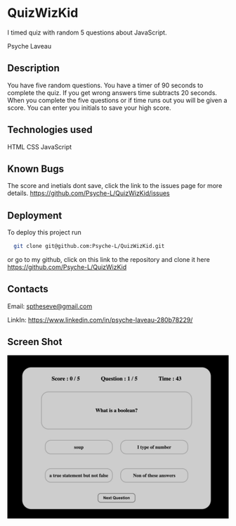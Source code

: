 # QuizWizKid
I timed quiz with random 5 questions about JavaScript.

Psyche Laveau


## Description
You have five random questions.
You have a timer of 90 seconds to complete the quiz.
If you get wrong answers time subtracts 20 seconds.
When you complete the five questions or if time runs out you will be given a score.
You can enter you initials to save your high score.
## Technologies used
HTML CSS JavaScript
## Known Bugs
The score and inetials dont save, click the link to the issues page for more details.
https://github.com/Psyche-L/QuizWizKid/issues

## Deployment

To deploy this project run

```bash
  git clone git@github.com:Psyche-L/QuizWizKid.git
```
or go to my github, click on this link to the repository and clone it here https://github.com/Psyche-L/QuizWizKid

## Contacts
Email: sptheseve@gmail.com

LinkIn: https://www.linkedin.com/in/psyche-laveau-280b78229/

## Screen Shot
![](assets/css/images/scsh.jpeg?raw=true)
